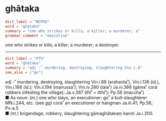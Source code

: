 # ghātaka

``` toml
dict_label = "NCPED"
word = "ghātaka"
summary = "one who strikes or kills; a killer; a murderer; a"
grammar_comment = "masculine"
```

one who strikes or kills; a killer; a murderer; a destroyer.

--------------------

``` toml
dict_label = "PTS"
word = "ghātaka"
summary = "adj -˚ murdering, destroying, slaughtering Vin.i.8"
see_also = ["go"]
```

adj \-˚ murdering, destroying, slaughtering Vin.i.89 (arahanta˚), Vin.i.136 (id.), Vin.i.168 (id.); Vin.ii.194 (manussa˚); Vin.iv.260 (tala˚) Ja.iv.366 (gāma˚ corā robbers infesting the village); Ja.v.397 (thī˚ = itthi˚); Pp.56 (maccha˚)  
■ As noun: (m.) one who slays, an executioner: go˚ a bull\-slaughterer MN.i.244, etc. (see *[go](go.md)*) cora˚ an executioner or hangman Ja.iii.41; Pp.56; Pv\-a.5  
■ (nt.) brigandage, robbery, slaughtering gāmaghātakaṃ karoti Ja.i.200.

